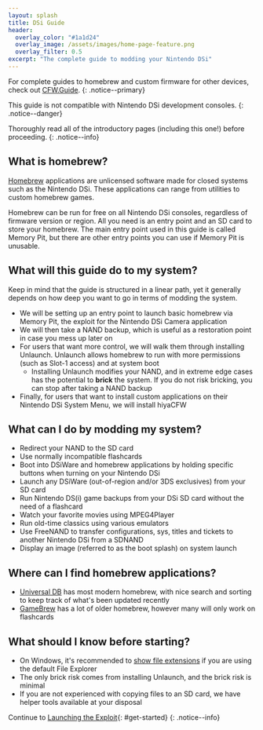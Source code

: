 ```yaml
---
layout: splash
title: DSi Guide
header:
  overlay_color: "#1a1d24"
  overlay_image: /assets/images/home-page-feature.png
  overlay_filter: 0.5
excerpt: "The complete guide to modding your Nintendo DSi"
---
```


For complete guides to homebrew and custom firmware for other devices, check out [CFW.Guide](https://cfw.guide/).
{: .notice--primary}

This guide is not compatible with Nintendo DSi development consoles.
{: .notice--danger}

Thoroughly read all of the introductory pages (including this one!) before proceeding.
{: .notice--info}

## What is homebrew?

[Homebrew](https://en.wikipedia.org/wiki/Homebrew_(video_games)) applications are unlicensed software made for closed systems such as the Nintendo DSi. These applications can range from utilities to custom homebrew games.

Homebrew can be run for free on all Nintendo DSi consoles, regardless of firmware version or region. All you need is an entry point and an SD card to store your homebrew. The main entry point used in this guide is called Memory Pit, but there are other entry points you can use if Memory Pit is unusable.

## What will this guide do to my system?

Keep in mind that the guide is structured in a linear path, yet it generally depends on how deep you want to go in terms of modding the system.

- We will be setting up an entry point to launch basic homebrew via Memory Pit, the exploit for the Nintendo DSi Camera application
- We will then take a NAND backup, which is useful as a restoration point in case you mess up later on
- For users that want more control, we will walk them through installing Unlaunch. Unlaunch allows homebrew to run with more permissions (such as Slot-1 access) and at system boot
   - Installing Unlaunch modifies your NAND, and in extreme edge cases has the potential to **brick** the system. If you do not risk bricking, you can stop after taking a NAND backup
- Finally, for users that want to install custom applications on their Nintendo DSi System Menu, we will install hiyaCFW

## What can I do by modding my system?

- Redirect your NAND to the SD card
- Use normally incompatible flashcards
- Boot into DSiWare and homebrew applications by holding specific buttons when turning on your Nintendo DSi
- Launch any DSiWare (out-of-region and/or 3DS exclusives) from your SD card
- Run Nintendo DS(i) game backups from your DSi SD card without the need of a flashcard
- Watch your favorite movies using MPEG4Player
- Run old-time classics using various emulators
- Use FreeNAND to transfer configurations, sys, titles and tickets to another Nintendo DSi from a SDNAND
- Display an image (referred to as the boot splash) on system launch

## Where can I find homebrew applications?

- [Universal DB](https://db.universal-team.net/ds) has most modern homebrew, with nice search and sorting to keep track of what's been updated recently
- [GameBrew](https://www.gamebrew.org/wiki/List_of_all_DS_homebrew) has a lot of older homebrew, however many will only work on flashcards

## What should I know before starting?

- On Windows, it's recommended to [show file extensions](file-extensions-%28windows%29) if you are using the default File Explorer
- The only brick risk comes from installing Unlaunch, and the brick risk is minimal
- If you are not experienced with copying files to an SD card, we have helper tools available at your disposal

Continue to [Launching the Exploit](launching-the-exploit){: #get-started}
{: .notice--info}
